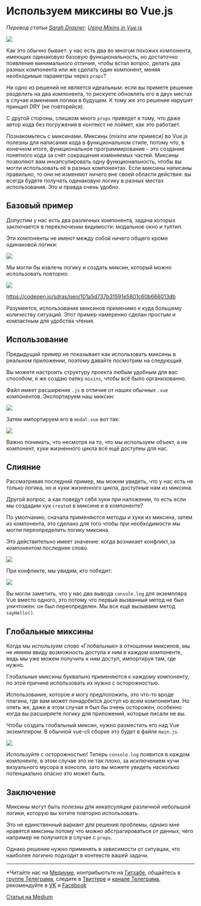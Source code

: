 # Используем миксины во Vue.js

*Перевод статьи [Sarah Drasner](https://css-tricks.com/author/sdrasner/): [Using Mixins in Vue.js](https://css-tricks.com/using-mixins-vue-js/)*

![](https://cdn-images-1.medium.com/max/1000/1*JAbXlOdwiVhwfXla9zE7Nw.png)

Как это обычно бывает: у нас есть два во многом похожих компонента, имеющих одинаковую базовую функциональность, но достаточно появления минимального отличия, чтобы встал вопрос, делать два разных компонента или же сделать один компонент, меняя необходимые параметры через `props`?

Ни одно из решений не является идеальным: если вы примете решение разделить на два компонента, то рискуете обновлять его в двух местах в случае изменения логики в будущем. К тому же это решение нарушит принцип DRY (не повторяйся).

С другой стороны, слишком много `props` приведет к тому, что даже автор кода без погружения в контекст не поймет, как это работает.

Познакомьтесь с миксинами. Миксины (*mixins* или примеси) во Vue.js полезны для написания кода в функциональном стиле, потому что, в конечном итоге, функциональное программирование - это создание понятного кода за счёт сокращения изменяемых частей. Миксины позволяют вам инкапсулировать одну функциональность, чтобы вы могли использовать её в разных компонентах. Если миксины написаны правильно, то они не изменяют ничего вне своей области действия: вы всегда будете получать одинаковую логику в разных местах использования. Это и правда очень удобно.

## Базовый пример

Допустим у нас есть два различных компонента, задача которых заключается в переключении видимости: модальное окно и тултип.

Эти компоненты не имеют между собой ничего общего кроме одинаковой логики:

![](https://cdn-images-1.medium.com/max/1000/1*B3Mbc8-x1GxwtxDg5XcLIQ.png)

Мы могли бы извлечь логику и создать миксин, который можно использовать повторно:

![](https://cdn-images-1.medium.com/max/1000/1*m0SoV-mwTg_LMHmr50HPZQ.png)

https://codepen.io/sdras/pen/101a5d737b31591e5801c60b666013db

Разумеется, использование миксинов применимо к куда большему количеству ситуаций. Этот пример намеренно сделан простым и компактным для удобства чтения.

## Использование

Предыдущий пример не показывает как использовать миксины в реальном приложении, поэтому давайте посмотрим на следующий.

Вы можете настроить структуру проекта любым удобным для вас способом, я же создаю папку `mixins`, чтобы всё было организованно.

Файл имеет расширение `.js` в отличие от наших обычных `.vue` компонентов. Экспортируем наш миксин:

![](https://cdn-images-1.medium.com/max/1000/1*lCXeQ51slInBPiDfi4pYrg.png)

Затем импортируем его в `modal.vuе` вот так:

![](https://cdn-images-1.medium.com/max/800/1*MyYBEm3-9lYnZx8aPnqXow.png)

Важно понимать, что несмотря на то, что мы используем объект, а не компонент, хуки жизненного цикла всё ещё доступны для нас.

## Слияние

Рассматривая последний пример, мы можем увидеть, что у нас есть не только логика, но и хуки жизненного цикла, доступные нам из миксина.

Другой вопрос, а как поведут себя хуки при наложении, то есть если мы создадим хук `created` в миксине и в компоненте?

По умолчанию, сначала применяются методы и хуки из миксина, затем из компонента, это сделано для того чтобы при необходимости мы могли переопределить логику миксина.

Это действительно имеет значение: когда возникает конфликт, за компонентом последнее слово.

![](https://cdn-images-1.medium.com/max/800/1*YE4ijLZrLiCjGvuVA3GA3w.png)

При конфликте, мы увидим, кто победит:

![](https://cdn-images-1.medium.com/max/800/1*dsgKb0WoTCPwAbpBvokcqQ.png)

Вы могли заметить, что у нас два вывода `console.log` для экземпляра Vue вместо одного, это потому что первый вызванный метод не был уничтожен: он был переопределен. Мы все ещё вызываем метод `sayHello()`.

## Глобальные миксины

Когда мы используем слово «Глобальные» в отношении миксинов, мы не имеем ввиду возможность доступа к ним в каждом компоненте, ведь мы уже можем получить к ним доступ, импортируя там, где нужно.

Глобальные миксины буквально применяются к каждому компоненту, по этой причине использовать их нужно с осторожностью.

Использование, которое я могу предположить, это что-то вроде плагина, где вам может понадобится доступ ко всем компонентам. Но опять же, даже в этом случае я был бы очень осторожен, особенно когда вы расширяете логику для приложений, которые писали не вы.

Чтобы создать глобальный миксин, нужно разместить его над Vue экземпляром. В обычной vue-cli сборке это будет в файле `main.js`.

![](https://cdn-images-1.medium.com/max/1000/1*XzMhbRqDkIbQ2-N_HwYA1Q.png)

Используйте с осторожностью! Теперь `console.log` появится в каждом компоненте, в этом случае это не так плохо, за исключением кучи визуального мусора в консоли, зато вы можете увидеть насколько потенциально опасно это может быть.

## Заключение

Миксины могут быть полезны для инкапсуляции различной небольшой логики, которую вы хотите повторно использовать.

Это не единственный вариант для решения проблемы, однако мне нравятся миксины потому что можно абстрагироваться от данных, чего например не получится в случае с `props`.

Однако решение нужно применять в зависимости от ситуации, что наиболее логично подходит в контексте вашей задачи.
 - - -

*Читайте нас на [Медиуме](https://medium.com/devschacht), контрибьютьте на [Гитхабе](https://github.com/devSchacht), общайтесь в [группе Телеграма](https://t.me/devSchacht), следите в [Твиттере](https://twitter.com/DevSchacht) и [канале Телеграма](https://t.me/devSchachtChannel), рекомендуйте в [VK](https://vk.com/devschacht) и [Facebook](https://www.facebook.com/devSchacht)

[Статья на Medium]()
